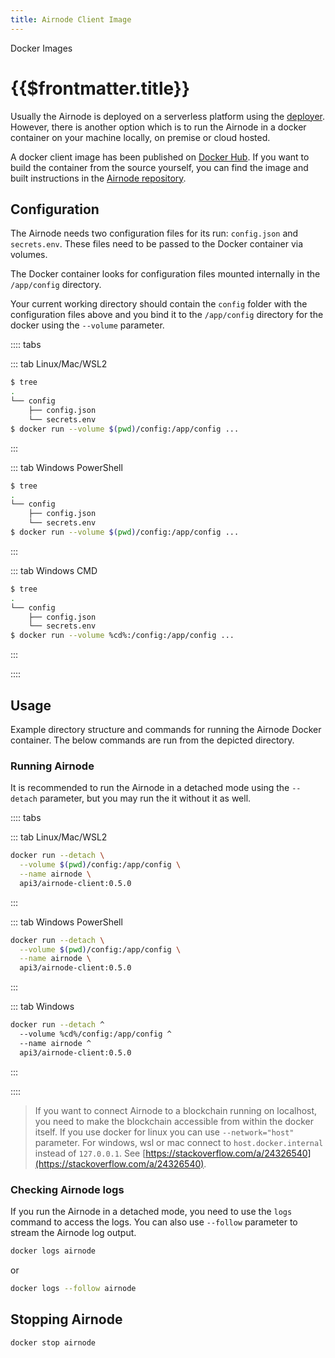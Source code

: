 ```yaml
---
title: Airnode Client Image
---
```


<TitleSpan>Docker Images</TitleSpan>

# {{$frontmatter.title}}

<VersionWarning/>

<TocHeader /> <TOC class="table-of-contents" :include-level="[2,3]" />

Usually the Airnode is deployed on a serverless platform using the [deployer](./deployer-image.md). However, there is another option which is to run the Airnode in a docker container on your machine locally, on premise or cloud hosted.

A docker client image has been published on [Docker Hub](https://hub.docker.com/r/api3/airnode-client). If you want to build the container from the source yourself, you can find the image and built instructions in the [Airnode repository](https://github.com/api3dao/airnode/tree/v0.5/packages/airnode-node/docker).

## Configuration

The Airnode needs two configuration files for its run: `config.json` and `secrets.env`. These files need to be passed to the Docker container via volumes.

The Docker container looks for configuration files mounted internally in the `/app/config` directory.

Your current working directory should contain the `config` folder with the configuration files above and you bind it to the `/app/config` directory for the docker using the `--volume` parameter.

:::: tabs

::: tab Linux/Mac/WSL2

```sh
$ tree
.
└── config
    ├── config.json
    └── secrets.env
$ docker run --volume $(pwd)/config:/app/config ...
```

:::

::: tab Windows PowerShell

```sh
$ tree
.
└── config
    ├── config.json
    └── secrets.env
$ docker run --volume $(pwd)/config:/app/config ...
```

:::

::: tab Windows CMD

```sh
$ tree
.
└── config
    ├── config.json
    └── secrets.env
$ docker run --volume %cd%:/config:/app/config ...
```

:::

::::

## Usage

Example directory structure and commands for running the Airnode Docker container. The below commands are run from the depicted directory.

### Running Airnode

It is recommended to run the Airnode in a detached mode using the `--detach` parameter, but you may run the it without it as well.

:::: tabs

::: tab Linux/Mac/WSL2

```sh
docker run --detach \
  --volume $(pwd)/config:/app/config \
  --name airnode \
  api3/airnode-client:0.5.0
```

:::

::: tab Windows PowerShell

```sh
docker run --detach \
  --volume $(pwd)/config:/app/config \
  --name airnode \
  api3/airnode-client:0.5.0
```

:::

::: tab Windows

```sh
docker run --detach ^
  --volume %cd%/config:/app/config ^
  --name airnode ^
  api3/airnode-client:0.5.0
```

:::

::::

> If you want to connect Airnode to a blockchain running on localhost, you need to make the blockchain accessible from within the docker itself. If you use docker for linux you can use `--network="host"` parameter. For windows, wsl or mac connect to `host.docker.internal` instead of `127.0.0.1`. See [https://stackoverflow.com/a/24326540](https://stackoverflow.com/a/24326540).

### Checking Airnode logs

If you run the Airnode in a detached mode, you need to use the `logs` command to access the logs. You can also use `--follow` parameter to stream the Airnode log output.

```bash
docker logs airnode
```

or

```bash
docker logs --follow airnode
```

## Stopping Airnode

```bash
docker stop airnode
```
